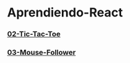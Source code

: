 # Aprendiendo-React

<a href="https://66349c1ac15140c69ba97705--legendary-lokum-0ca566.netlify.app/"><h3>02-Tic-Tac-Toe</h3></a>

<a href="https://wondrous-klepon-a60a9f.netlify.app/"><h3>03-Mouse-Follower</h3></a>
